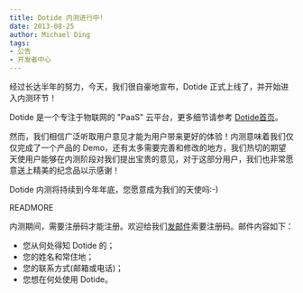 ```yaml
---
title: Dotide 内测进行中!
date: 2013-08-25
author: Michael Ding
tags:
- 公告
- 开发者中心
---
```


经过长达半年的努力，今天，我们很自豪地宣布，Dotide 正式上线了，并开始进入内测环节！

Dotide 是一个专注于物联网的 "PaaS" 云平台，更多细节请参考 [Dotide首页](http://dotide.com)。

然而，我们相信广泛听取用户意见才能为用户带来更好的体验！内测意味着我们仅仅完成了一个产品的 Demo，还有太多需要完善和修改的地方，我们热切的期望天使用户能够在内测阶段对我们提出宝贵的意见，对于这部分用户，我们也非常愿意送上精美的纪念品以示感谢！

Dotide 内测将持续到今年年底，您愿意成为我们的天使吗:-)

READMORE

内测期间，需要注册码才能注册。欢迎给我们[发邮件](mailto:support@dotide.com)索要注册码。邮件内容如下：

* 您从何处得知 Dotide 的；
* 您的姓名和常住地；
* 您的联系方式(邮箱或电话)；
* 您想在何处使用 Dotide。
